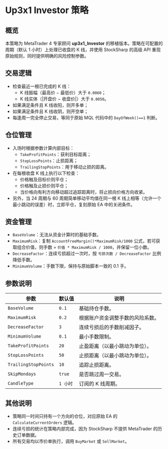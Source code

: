 # Up3x1 Investor 策略

## 概览
本策略为 MetaTrader 4 专家顾问 **up3x1_Investor** 的移植版本。策略在可配置的周期（默认 1 小时）上处理已收盘的 K 线，并使用 StockSharp 的高级 API 重现原始规则，同时提供明确的风险控制参数。

## 交易逻辑
- 检查最近一根已完成的 K 线：
  - K 线振幅（最高价 − 最低价）大于 `0.0060`；
  - K 线实体（|开盘价 − 收盘价|）大于 `0.0050`。
- 如果满足条件且 K 线收阳，则开多单；
- 如果满足条件且 K 线收阴，则开空单；
- 每逢周一完全停止交易，等同于原始 MQL 代码中的 `DayOfWeek()==1` 判断。

## 仓位管理
- 入场时根据参数计算内部目标：
  - `TakeProfitPoints`：获利目标距离；
  - `StopLossPoints`：止损距离；
  - `TrailingStopPoints`：用于移动止损的距离。
- 在每根收盘 K 线上执行以下检查：
  - 价格触及目标价则平仓；
  - 价格触及止损价则平仓；
  - 当价格向有利方向移动超过追踪距离时，将止损向价格方向收紧。
- 另外，当 24 周期与 60 周期简单移动平均值在同一根 K 线上相等（允许一个最小跳动的误差）时，立即平仓，复刻原始 EA 中的关闭条件。

## 资金管理
- `BaseVolume`：无法从资金计算时的基础手数。
- `MaximumRisk`：复制 `AccountFreeMargin()*MaximumRisk/1000` 公式，若可获取组合价值，则手数 = `价值 * MaximumRisk / 1000`，并保留一位小数。
- `DecreaseFactor`：连续亏损超过一次时，按 `亏损次数 / DecreaseFactor` 比例降低手数。
- `MinimumVolume`：手数下限，保持与原始脚本一致的 0.1 手。

## 参数说明
| 参数 | 默认值 | 说明 |
| ---- | ------ | ---- |
| `BaseVolume` | `0.1` | 基础持仓手数。 |
| `MaximumRisk` | `0.2` | 根据账户资金调整手数的风险系数。 |
| `DecreaseFactor` | `3` | 连续亏损后的手数削减因子。 |
| `MinimumVolume` | `0.1` | 最小手数限制。 |
| `TakeProfitPoints` | `20` | 止盈距离（以最小跳动为单位）。 |
| `StopLossPoints` | `50` | 止损距离（以最小跳动为单位）。 |
| `TrailingStopPoints` | `10` | 追踪止损距离。 |
| `SkipMondays` | `true` | 是否跳过周一交易。 |
| `CandleType` | `1 小时` | 订阅的 K 线周期。 |

## 其他说明
- 策略同一时间只持有一个方向的仓位，对应原始 EA 的 `CalculateCurrentOrders` 逻辑。
- 连续亏损的统计在策略内部完成，因为 StockSharp 不提供 MetaTrader 的历史订单数据。
- 所有交易均以市价单执行，调用 `BuyMarket` 或 `SellMarket`。
